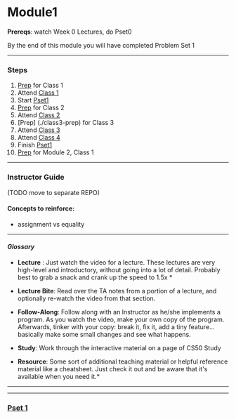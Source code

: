 # Module1

**Prereqs**: watch Week 0 Lectures, do Pset0

By the end of this module you will have completed Problem Set 1

*** 

### Steps
1. [Prep](./class1-prep) for Class 1
2. Attend [Class 1](./class1)
3. Start [Pset1]()
3. [Prep](./class2-prep) for Class 2
4. Attend [Class 2](./class2)
5. [Prep] (./class3-prep) for Class 3
6. Attend [Class 3](./class3)
7. Attend [Class 4](./class4)
8. Finish [Pset1]()
9. [Prep](../module2/class1-prep) for Module 2, Class 1


***
### Instructor Guide 
(TODO move to separate REPO)

#### Concepts to reinforce:
* assignment vs equality

***

#### *Glossary*

* **Lecture** : Just watch the video for a lecture. These lectures are very high-level and introductory, without going into a lot of detail. Probably best to grab a snack and crank up the speed to 1.5x *

* **Lecture Bite**: Read over the TA notes from a portion of a lecture, and optionally re-watch the video from that section.

* **Follow-Along**: Follow along with an Instructor as he/she implements a program. As you watch the video, make your own copy of the program. Afterwards, tinker with your copy: break it, fix it, add a tiny feature... basically make some small changes and see what happens.

* **Study**: Work through the interactive material on a page of CS50 Study

* **Resource**: Some sort of additional teaching material or helpful reference material like a cheatsheet. Just check it out and be aware that it's available when you need it.*

***

***

### [Pset 1](http://cdn.cs50.net/2015/fall/psets/1/pset1/pset1.html)
